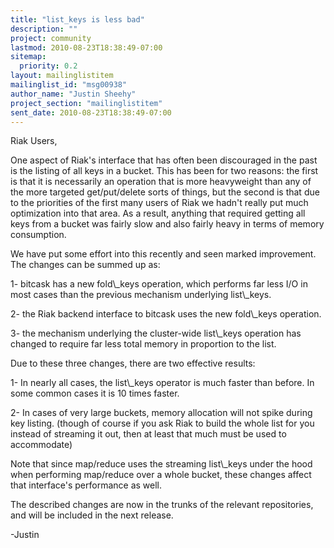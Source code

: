 ```yaml
---
title: "list_keys is less bad"
description: ""
project: community
lastmod: 2010-08-23T18:38:49-07:00
sitemap:
  priority: 0.2
layout: mailinglistitem
mailinglist_id: "msg00938"
author_name: "Justin Sheehy"
project_section: "mailinglistitem"
sent_date: 2010-08-23T18:38:49-07:00
---
```



Riak Users,

One aspect of Riak's interface that has often been discouraged in the
past is the listing of all keys in a bucket. This has been for two
reasons: the first is that it is necessarily an operation that is more
heavyweight than any of the more targeted get/put/delete sorts of
things, but the second is that due to the priorities of the first many
users of Riak we hadn't really put much optimization into that area.
As a result, anything that required getting all keys from a bucket was
fairly slow and also fairly heavy in terms of memory consumption.

We have put some effort into this recently and seen marked
improvement. The changes can be summed up as:

1- bitcask has a new fold\\_keys operation, which performs far less I/O
in most cases than the previous mechanism underlying list\\_keys.

2- the Riak backend interface to bitcask uses the new fold\\_keys operation.

3- the mechanism underlying the cluster-wide list\\_keys operation has
changed to require far less total memory in proportion to the list.

Due to these three changes, there are two effective results:

1- In nearly all cases, the list\\_keys operator is much faster than
before. In some common cases it is 10 times faster.

2- In cases of very large buckets, memory allocation will not spike
during key listing. (though of course if you ask Riak to build the
whole list for you instead of streaming it out, then at least that
much must be used to accommodate)

Note that since map/reduce uses the streaming list\\_keys under the hood
when performing map/reduce over a whole bucket, these changes affect
that interface's performance as well.

The described changes are now in the trunks of the relevant
repositories, and will be included in the next release.

-Justin

